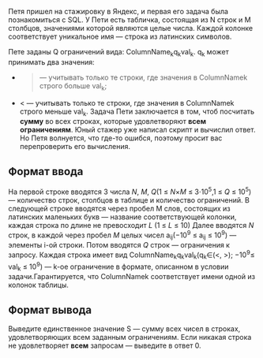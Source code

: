 Петя пришел на стажировку в Яндекс, и первая его задача была познакомиться с SQL.
У Пети есть табличка, состоящая из N строк и M столбцов, значениями которой являются 
целые числа. Каждой колонке соответствует уникальное имя — строка из латинских символов.

Пете заданы Q ограничений вида: ColumnName<sub>k</sub>q<sub>k</sub>val<sub>k</sub>.
q<sub>k</sub> может принимать два значения:
* > — учитывать только те строки, где значения в ColumnNamek строго больше val<sub>k</sub>;
* < — учитывать только те строки, где значения в ColumnNamek строго меньше val<sub>k</sub>.
Задача Пети заключается в том, чтоб посчитать **сумму** во всех строках, которые 
удовлетворяют **всем ограничениям**. Юный стажер уже написал скрипт и вычислил ответ. 
Но Петя волнуется, что где-то ошибся, поэтому просит вас перепроверить его вычисления.

## Формат ввода
На первой строке вводятся 3 числа *N*, *M*, *Q*(1 ≤ *N*×*M* ≤ 3⋅10<sup>5</sup>,1 ≤ *Q* ≤ 10<sup>5</sup>) — 
количество строк, столбцов в таблице и количество ограничений.
В следующей строке вводятся через пробел M слов, состоящих из латинских маленьких букв — 
название соответствующей колонки, каждая строка по длине не превосходит *L*
(1 ≤ *L* ≤ 10)
Далее вводятся *N* строк, в каждой через пробел *M* целых чисел a<sub>ij</sub>(−10<sup>9</sup> ≤ a<sub>ij</sub> ≤ 10<sup>9</sup>) — 
элементы i-ой строки.
Потом вводятся *Q* строк — ограничения к запросу. Каждая строка имеет вид ColumnName<sub>k</sub>q<sub>k</sub>val<sub>k</sub>(q<sub>k</sub>∈(<, >); −10<sup>9</sup>≤ val<sub>k</sub> ≤ 10<sup>9</sup>) — k-ое ограничение в формате, описанном в условии задачи.Гарантируется, что ColumnNamek соответствует имени одной из колонок таблицы.

## Формат вывода
Выведите единственное значение 
S — сумму всех чисел в строках, удовлетворяющих всем заданным ограничениям. Если никакая строка не удовлетворяет **всем**
запросам — выведите в ответ 0.
